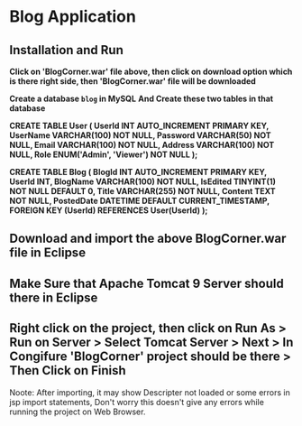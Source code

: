 # Blog Application

## Installation and Run 

**Click on 'BlogCorner.war' file above, then click on download option which is there right side, then 'BlogCorner.war' file will be downloaded**

**Create a database `blog` in MySQL**
**And Create these two tables in that database**

**CREATE TABLE User (
    UserId INT AUTO_INCREMENT PRIMARY KEY,
    UserName VARCHAR(100) NOT NULL,
    Password VARCHAR(50) NOT NULL,
    Email VARCHAR(100) NOT NULL,
    Address VARCHAR(100) NOT NULL,
    Role ENUM('Admin', 'Viewer') NOT NULL
);**


**CREATE TABLE Blog (
    BlogId INT AUTO_INCREMENT PRIMARY KEY,
    UserId INT,
    BlogName VARCHAR(100) NOT NULL,
    IsEdited TINYINT(1) NOT NULL DEFAULT 0,
    Title VARCHAR(255) NOT NULL,
    Content TEXT NOT NULL,
    PostedDate DATETIME DEFAULT CURRENT_TIMESTAMP,
    FOREIGN KEY (UserId) REFERENCES User(UserId)
);**


## Download and import the above BlogCorner.war file in Eclipse
## Make Sure that Apache Tomcat 9 Server should there in Eclipse
## Right click on the project, then click on Run As > Run on Server > Select Tomcat Server > Next > In Congifure 'BlogCorner' project should be there > Then Click on Finish 

Noote: After importing, it may show Descripter not loaded or some errors in jsp import statements, Don't worry this doesn't give any errors while running the project on Web Browser. 
